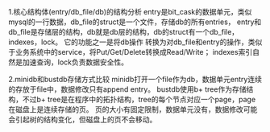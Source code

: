 1.核心结构体(entry/db_file/db)的结构分析
entry是bit_cask的数据单元，类似mysql的一行数据，db_file的struct是一个文件，存储db的所有entries， 
entry和db_file是存储层的结构，db就是db层的结构，db的struct有一个db_file，indexes，lock。
它的功能之一是将db操作 转换为对db_file和entry的操作，类似于业务系统中的service，将Put/Get/Delete转换成Read/Write；
indexes索引自然是加速查询，lock负责数据安全性。

2.minidb和bustdb存储方式比较
minidb打开一个file作为db，数据单元entry连续的存放于file中，数据修改只有append entry。
bustdb使用b+ tree作为存储结构，不过b+ tree是在程序中的拓扑结构，tree的每个节点对应一个page，page在磁盘上是连续存储的页。
页的大小有固定限制，数据单元没有，数据修改可能会引起树的结构变化，但磁盘上的页不会移动。
